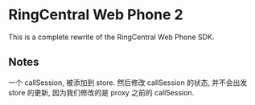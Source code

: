 # RingCentral Web Phone 2

This is a complete rewrite of the RingCentral Web Phone SDK.


## Notes

一个 callSession, 被添加到 store. 然后修改 callSession 的状态, 并不会出发 store 的更新, 因为我们修改的是 proxy 之前的 callSession.
